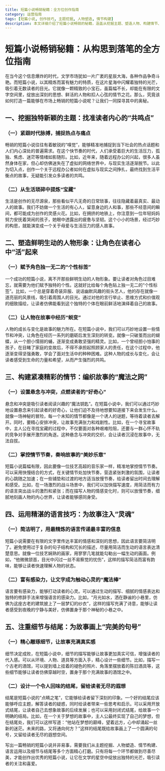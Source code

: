 ```yaml
---
title: 短篇小说畅销秘籍：全方位创作指南
category: 运营指南
tags: [短篇小说, 创作技巧, 主题挖掘, 人物塑造, 情节构建]
description: 本文详细介绍了短篇小说畅销的秘籍，涵盖从挖掘主题、塑造人物、构建情节、运用语言技巧到注重细节与结尾等多方面的全方位创作指南，助力创作者打造出能在市场上畅销的短篇小说。
---
```


# 短篇小说畅销秘籍：从构思到落笔的全方位指南

在当今这个信息爆炸的时代，文学市场犹如一片广袤的星辰大海，各种作品争奇斗艳。而短篇小说，以其精炼而富有魅力的特质，在这片星海中闪耀着独特的光芒，吸引着无数读者的目光。它就像一颗精致的小宝石，虽篇幅不长，却能在有限的文字空间里，绽放出深刻的思想、鲜活的人物和扣人心弦的情节之花。那么，究竟该如何打造一篇能够在市场上畅销的短篇小说呢？让我们一同探寻其中的奥秘。

## 一、挖掘独特新颖的主题：找准读者内心的“共鸣点”

### （一）紧跟时代脉搏，捕捉热点与痛点
畅销的短篇小说往往有着敏锐的“嗅觉”，能够精准地捕捉到当下社会的热点话题和人们内心深处的普遍需求。在这个快节奏的时代，人们承受着巨大的生活压力，孤独、焦虑、迷茫等情绪如影随形。比如，近年来，随着远程办公的兴起，很多人虽然身体在家，但心却仿佛迷失在了虚拟的网络世界中，与现实生活逐渐脱节。以此为切入点，创作一个关于远程办公者如何在虚拟与现实之间挣扎，最终找到生活平衡点的故事，无疑能引发众多读者的共鸣。

### （二）从生活琐碎中提炼“宝藏”
生活是创作的无尽源泉，那些看似平凡无奇的日常琐事，往往隐藏着最真实、最动人的故事。我们不妨做一个生活的有心人，留意身边的人和事，那些不经意间的瞬间，都可能成为创作的灵感火花。比如，在拥挤的地铁上，你注意到一位年轻妈妈努力安抚着哭闹的孩子，她眼中透露出的疲惫与坚韧。这个小小的场景，经过巧妙的构思，就能演变成一个关于母爱与生活压力的感人故事。

## 二、塑造鲜明生动的人物形象：让角色在读者心中“活”起来

### （一）赋予角色独一无二的“个性标签”
一个成功的短篇小说，离不开那些鲜明生动的人物形象。要让读者对角色过目难忘，就需要为他们赋予独特的个性。这就好比给每个角色贴上独一无二的“个性标签”。比如，一个总是穿着奇装异服、说话幽默风趣的街头艺人，他的存在就像一道亮丽的风景线，吸引着周围人的目光。通过对他的言行举止、思维方式和价值观的细致描绘，让读者仿佛能看到这个独特的个体在眼前鲜活地演绎着自己的故事。

### （二）让人物在故事中经历“蜕变”
人物的成长与变化是故事的魅力所在。在短篇小说中，我们可以巧妙地设置一些情节和冲突，让角色在经历一系列的磨砺后发生深刻的转变。就像一只破茧而出的蝴蝶，从一个胆小懦弱的蛹，逐渐变成勇敢坚强的精灵。比如，一个曾经胆小怕事的孩子，在目睹了家庭的变故后，不得不承担起照顾家人的责任，在这个过程中，他逐渐变得坚强勇敢，学会了面对生活中的种种困难。这种人物的成长与变化，会让读者感受到生命的力量和希望，从而产生强烈的共鸣。

## 三、构建紧凑精彩的情节：编织故事的“魔法之网”

### （一）设置悬念与冲突，点燃读者的“好奇心”
悬念和冲突是吸引读者阅读兴趣的“魔法钥匙”。在短篇小说中，我们可以通过巧妙地设置悬念来引起读者的好奇心，让他们迫不及待地想要知道接下来会发生什么。就像一场神秘的冒险，每一个未知的情节都像是一个诱人的谜题，等待着读者去解开。同时，要精心安排冲突，让故事充满张力和戏剧性。比如，在一个寻宝故事中，主人公在寻找宝藏的过程中，不仅要面对各种艰难险阻，还要与一群心怀不轨的竞争对手展开激烈的角逐。这种悬念与冲突的交织，会让读者沉浸在故事中，无法自拔。

### （二）掌控情节节奏，奏响故事的“美妙乐章”
短篇小说篇幅有限，因此要像一位技艺高超的音乐家一样，精准地掌控情节节奏。可以采用快慢结合的方式，在关键情节处加快节奏，营造紧张刺激的氛围，让读者的心跳随之加速；在一些铺垫和过渡的地方适当放慢节奏，给读者留出时间去理解和感受。比如，在一场激烈的战斗场景中，我们可以加快描写速度，用简洁而有力的语言突出战斗的激烈和紧张；而在描写人物的情感变化时，则可以放慢节奏，细腻地刻画人物的内心世界，让读者能够感同身受。

## 四、运用精湛的语言技巧：为故事注入“灵魂”

### （一）简洁明了，用最精炼的语言传递最丰富的信息
短篇小说需要在有限的文字里传达丰富的情感和深刻的思想，因此语言要简洁明了。避免使用过于复杂的句子结构和冗长的描述，尽量用简洁而生动的语言表达清楚意思。就像一位技艺娴熟的画家，用寥寥几笔就能勾勒出一幅生动的画面。例如，“他微微颔首，目光中闪过一丝不易察觉的忧伤”，这样的描写简洁而富有韵味，能够让读者快速理解人物的状态。

### （二）富有感染力，让文字成为触动心灵的“魔法棒”
语言要有感染力，能够打动读者的心灵。可以通过生动的描写、细腻的情感表达和独特的修辞手法来增强语言的感染力。比如，“月光如水，洒在静谧的小巷里，仿佛为这座古老的建筑披上了一层梦幻的纱衣”，这样的描写充满了诗意，能够让读者感受到夜晚的宁静与美好，仿佛置身于那个神秘的小巷之中。

## 五、注重细节与结尾：为故事画上“完美的句号”

### （一）精心雕琢细节，让故事充满真实感
细节决定成败，在短篇小说中，细节的描写能够让故事更加真实可信，增强读者的代入感。可以从环境、人物、道具等方面入手，精心设计一些细节。比如，描写一个古老的酒馆，可以提到墙上挂着的褪色的照片、角落里摆放着的陈旧酒具等，这些细节能够让读者仿佛穿越时空，置身于那个充满故事的酒馆之中。

### （二）设计一个令人回味的结尾，留给读者无尽的遐想
结尾是短篇小说的“点睛之笔”，它能够给读者留下深刻的印象。一个好的结尾应该能够呼应主题，解答读者的疑惑，同时给读者带来一些思考和启示。可以采用开放式结尾，让读者自己去想象故事的后续发展；也可以采用封闭式结尾，给故事一个明确的结局。比如，在一个关于梦想的故事中，主人公最终实现了自己的梦想，但在结尾处，我们可以这样写道：“他站在梦想的巅峰，望着远方，心中却涌起一丝新的迷茫。未来的路，又将通向何方？”这样的结尾既给故事画上了一个圆满的句号，又留给读者无尽的遐想空间。

写出一篇畅销的短篇小说并非易事，需要我们从主题挖掘、人物塑造、情节构建、语言运用以及细节与结尾等多个方面精心打磨。只有将每一个环节都做到尽善尽美，才能创作出优秀的短篇小说，让它在文学的星空中绽放出独特的光芒，吸引读者的关注和喜爱。